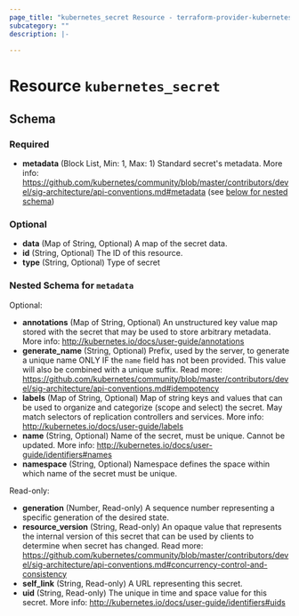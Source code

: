 ```yaml
---
page_title: "kubernetes_secret Resource - terraform-provider-kubernetes"
subcategory: ""
description: |-
  
---
```


# Resource `kubernetes_secret`





## Schema

### Required

- **metadata** (Block List, Min: 1, Max: 1) Standard secret's metadata. More info: https://github.com/kubernetes/community/blob/master/contributors/devel/sig-architecture/api-conventions.md#metadata (see [below for nested schema](#nestedblock--metadata))

### Optional

- **data** (Map of String, Optional) A map of the secret data.
- **id** (String, Optional) The ID of this resource.
- **type** (String, Optional) Type of secret

<a id="nestedblock--metadata"></a>
### Nested Schema for `metadata`

Optional:

- **annotations** (Map of String, Optional) An unstructured key value map stored with the secret that may be used to store arbitrary metadata. More info: http://kubernetes.io/docs/user-guide/annotations
- **generate_name** (String, Optional) Prefix, used by the server, to generate a unique name ONLY IF the `name` field has not been provided. This value will also be combined with a unique suffix. Read more: https://github.com/kubernetes/community/blob/master/contributors/devel/sig-architecture/api-conventions.md#idempotency
- **labels** (Map of String, Optional) Map of string keys and values that can be used to organize and categorize (scope and select) the secret. May match selectors of replication controllers and services. More info: http://kubernetes.io/docs/user-guide/labels
- **name** (String, Optional) Name of the secret, must be unique. Cannot be updated. More info: http://kubernetes.io/docs/user-guide/identifiers#names
- **namespace** (String, Optional) Namespace defines the space within which name of the secret must be unique.

Read-only:

- **generation** (Number, Read-only) A sequence number representing a specific generation of the desired state.
- **resource_version** (String, Read-only) An opaque value that represents the internal version of this secret that can be used by clients to determine when secret has changed. Read more: https://github.com/kubernetes/community/blob/master/contributors/devel/sig-architecture/api-conventions.md#concurrency-control-and-consistency
- **self_link** (String, Read-only) A URL representing this secret.
- **uid** (String, Read-only) The unique in time and space value for this secret. More info: http://kubernetes.io/docs/user-guide/identifiers#uids



